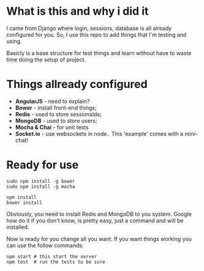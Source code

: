 # What is this and why i did it
I came from Django where login, sessions, database is all
already configured for you. So, I use this repo to add
things that I'm testing and using. 

Basicly is a base structure for test things and learn 
without have to waste time doing the setup of project.

# Things allready configured
* <b>AngularJS</b>    - need to explain?
* <b>Bower</b>        - install front-end things;
* <b>Redis</b>        - used to store sessionsIds;
* <b>MongoDB</b>      - used to store users;
* <b>Mocha & Chai</b> - for unit tests
* <b>Socket.io</b>    - use websockets in node.. This 'example' comes with a mini-chat!

# Ready for use
    sudo npm install -g bower
    sudo npm install -g mocha
    
    npm install
    bower install
    
Obviously, you need to install Redis and MongoDB to you system. Google how do it if you don't know,
is pretty easy, just a command and will be installed.

Now is ready for you change all you want.
If you want things working you can use the follow commands:

    npm start # this start the server
    npm test  # run the tests to be sure 
